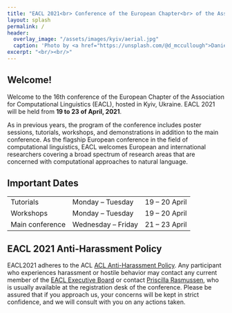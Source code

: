 ```yaml
---
title: "EACL 2021<br> Conference of the European Chapter<br> of the Association for Computational Linguistics"
layout: splash
permalink: /
header:
  overlay_image: "/assets/images/kyiv/aerial.jpg"
  caption: 'Photo by <a href="https://unsplash.com/@d_mccullough">Daniel McCullough</a> on <a href="http://www.unsplash.com">Unsplash</a>'
excerpt: "<br/><br/>"
---
```


<!--
<h2>News</h2>

**March 18.**<br/>
Dear ACL2020 Community, <br/><br/>
Here's another coronavirus update, as things are changing very rapidly. First, we want to reassure everyone that ACL 2020 will take place in some form, and papers accepted to ACL will be published! <br/><br/> 
We will be keeping open the possibility of an in-person meeting as long as possible, in the hopes that things will look very different by early May. But it's looking more likely that even by July it will still be crucial to avoid large group meetings or travel, as it is now. We're therefore making backup plans for either a delayed conference or, most likely at this point, a virtual (online) conference. We're getting advice from other conferences that are going virtual, and working out best ways to do talks, workshops, and tutorials without losing the social aspect that has always been a central part of our meetings and our community. Like many of you, I have been teaching all my classes online for the last few weeks and I have been enormously impressed with the resilience of all the students and faculty and researchers here and I know it’s the same for you all and I'm confident that we will have a fantastic event no matter the format! <br/><br/>
We especially want to thank all of you in our community for the warm wishes and thoughts and compassion you have been sending the whole ACL2020 committee as we try to manage this extremely difficult problem.  We understand that everyone has lots of questions and we'll continue to keep you updated as we know more. Please take care of yourself and each other. <br/><br/>
Warmly,<br/>
Dan Jurafsky, General Chair, for the whole ACL2020 Organizing Committee
{: .notice--info} 

<div class="text-center">
    <a href="{{ '/archive' | relative_url }}" style="font-size: smaller; font-decoration: italic;">Older News</a>
</div>
-->

<h2>Welcome!</h2>

Welcome to the 16th conference of the European Chapter of the Association for Computational Linguistics (EACL), hosted in Kyiv, Ukraine. EACL 2021 will be held from **19 to 23 of April, 2021**.

As in previous years, the program of the conference includes poster sessions, tutorials, workshops, and demonstrations in addition to the main conference. As the flagship European conference in the field of computational linguistics, EACL welcomes European and international researchers covering a broad spectrum of research areas that are concerned with computational approaches to natural language.

<h2 id="dates">Important Dates</h2>

<table id="table-dates">
    <tbody>
        <tr>
            <td>Tutorials</td>
            <td>Monday &ndash; Tuesday</td>
            <td>19 &ndash; 20 April</td>
        </tr>
        <tr>
            <td>Workshops</td>
            <td>Monday &ndash; Tuesday</td>
            <td>19 &ndash; 20 April</td>
        </tr>             
        <tr>
            <td>Main conference</td>
            <td>Wednesday  &ndash; Friday</td>
            <td>21 &ndash; 23 April</td>
        </tr>           
    </tbody>
</table>

<h2>EACL 2021 Anti-Harassment Policy</h2>
EACL2021 adheres to the ACL <a href="https://www.aclweb.org/adminwiki/index.php?title=Anti-Harassment_Policy">ACL Anti-Harassment Policy</a>. Any participant who experiences harassment or hostile behavior may contact any current member of the <a href="http://eacl.org/general/#officers">EACL Executive Board</a> or contact <a href="mailto:acl@aclweb.org">Priscilla Rasmussen</a>, who is usually available at the registration desk of the conference. Please be assured that if you approach us, your concerns will be kept in strict confidence, and we will consult with you on any actions taken.

